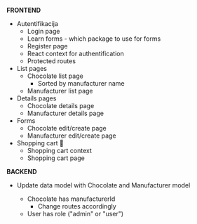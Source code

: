 **FRONTEND**

- Autentifikacija
  - Login page
  - Learn forms - which package to use for forms
  - Register page
  - React context for authentification
  - Protected routes
- List pages
  - Chocolate list page
    - Sorted by manufacturer name
  - Manufacturer list page
- Details pages
  - Chocolate details page
  - Manufacturer details page
- Forms
  - Chocolate edit/create page
  - Manufacturer edit/create page
- Shopping cart 🤔
  - Shopping cart context
  - Shopping cart page

**BACKEND**

- Update data model with Chocolate and Manufacturer model

  - Chocolate has manufacturerId
    - Change routes accordingly
  - User has role ("admin" or "user")
